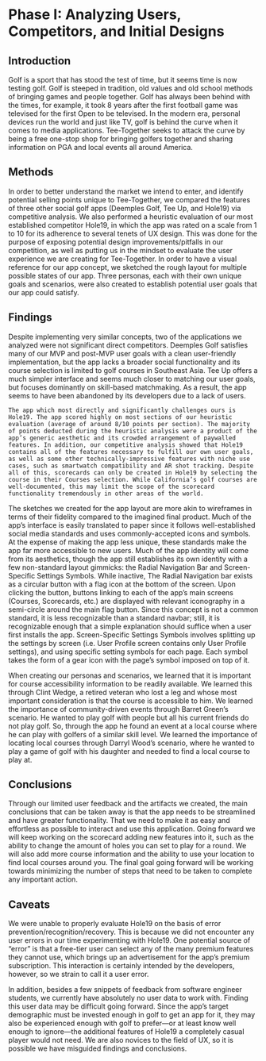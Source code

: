 # Phase I: Analyzing Users, Competitors, and Initial Designs

## Introduction

Golf is a sport that has stood the test of time, but it seems time is now testing golf. Golf is steeped in tradition, old values and old school methods of bringing games and people together. Golf has always been behind with the times, for example, it took 8 years after the first football game was televised for the first Open to be televised. In the modern era, personal devices run the world and just like TV, golf is behind the curve when it comes to media applications. Tee-Together seeks to attack the curve by being a free one-stop shop for bringing golfers together and sharing information on PGA and local events all around America. 

## Methods

In order to better understand the market we intend to enter, and identify potential selling points unique to Tee-Together, we compared the features of three other social golf apps (Deemples Golf, Tee Up, and Hole19) via competitive analysis. We also performed a heuristic evaluation of our most established competitor Hole19, in which the app was rated on a scale from 1 to 10 for its adherence to several tenets of UX design. This was done for the purpose of exposing potential design improvements/pitfalls in our competition, as well as putting us in the mindset to evaluate the user experience we are creating for Tee-Together. In order to have a visual reference for our app concept, we sketched the rough layout for multiple possible states of our app. Three personas, each with their own unique goals and scenarios, were also created to establish potential user goals that our app could satisfy. 

## Findings

Despite implementing very similar concepts, two of the applications we analyzed were not significant direct competitors. Deemples Golf satisfies many of our MVP and post-MVP user goals with a clean user-friendly implementation, but the app lacks a broader social functionality and its course selection is limited to golf courses in Southeast Asia. Tee Up offers a much simpler interface and seems much closer to matching our user goals, but focuses dominantly on skill-based matchmaking. As a result, the app seems to have been abandoned by its developers due to a lack of users.

	The app which most directly and significantly challenges ours is Hole19. The app scored highly on most sections of our heuristic evaluation (average of around 8/10 points per section). The majority of points deducted during the heuristic analysis were a product of the app’s generic aesthetic and its crowded arrangement of paywalled features. In addition, our competitive analysis showed that Hole19 contains all of the features necessary to fulfill our own user goals, as well as some other technically-impressive features with niche use cases, such as smartwatch compatibility and AR shot tracking. Despite all of this, scorecards can only be created in Hole19 by selecting the course in their Courses selection. While California’s golf courses are well-documented, this may limit the scope of the scorecard functionality tremendously in other areas of the world.
 
The sketches we created for the app layout are more akin to wireframes in terms of their fidelity compared to the imagined final product. Much of the app’s interface is easily translated to paper since it follows well-established social media standards and uses commonly-accepted icons and symbols. At the expense of making the app less unique, these standards make the app far more accessible to new users. Much of the app identity will come from its aesthetics, though the app still establishes its own identity with a few non-standard layout gimmicks: the Radial Navigation Bar and Screen-Specific Settings Symbols. While inactive, The Radial Navigation bar exists as a circular button with a flag icon at the bottom of the screen. Upon clicking the button, buttons linking to each of the app’s main screens (Courses, Scorecards, etc.) are displayed with relevant iconography in a semi-circle around the main flag button. Since this concept is not a common standard, it is less recognizable than a standard navbar; still, it is recognizable enough that a simple explanation should suffice when a user first installs the app. Screen-Specific Settings Symbols involves splitting up the settings by screen (i.e. User Profile screen contains only User Profile settings), and using specific setting symbols for each page. Each symbol takes the form of a gear icon with the page’s symbol imposed on top of it.

When creating our personas and scenarios, we learned that it is important for course accessibility information to be readily available. We learned this through Clint Wedge, a retired veteran who lost a leg and whose most important consideration is that the course is accessible to him. We learned the importance of community-driven events through Barret Green’s scenario. He wanted to play golf with people but all his current friends do not play golf. So, through the app he found an event at a local course where he can play with golfers of a similar skill level. We learned the importance of locating local courses through Darryl Wood’s scenario, where he wanted to play a game of golf with his daughter and needed to find a local course to play at. 

## Conclusions

Through our limited user feedback and the artifacts we created, the main conclusions that can be taken away is that the app needs to be streamlined and have greater functionality. That we need to make it as easy and effortless as possible to interact and use this application. Going forward we will keep working on the scorecard adding new features into it, such as the ability to change the amount of holes you can set to play for a round. We will also add more course information and the ability to use your location to find local courses around you. The final goal going forward will be working towards minimizing the number of steps that need to be taken to complete any important action.

## Caveats
We were unable to properly evaluate Hole19 on the basis of error prevention/recognition/recovery. This is because we did not encounter any user errors in our time experimenting with Hole19. One potential source of “error” is that a free-tier user can select any of the many premium features they cannot use, which brings up an advertisement for the app’s premium subscription. This interaction is certainly intended by the developers, however, so we strain to call it a user error.

In addition, besides a few snippets of feedback from software engineer students, we currently have absolutely no user data to work with. Finding this user data may be difficult going forward. Since the app’s target demographic must be invested enough in golf to get an app for it, they may also be experienced enough with golf to prefer—or at least know well enough to ignore—the additional features of Hole19 a completely casual player would not need. We are also novices to the field of UX, so it is possible we have misguided findings and conclusions.

